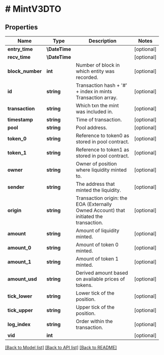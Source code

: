 # # MintV3DTO

## Properties

Name | Type | Description | Notes
------------ | ------------- | ------------- | -------------
**entry_time** | **\DateTime** |  | [optional]
**recv_time** | **\DateTime** |  | [optional]
**block_number** | **int** | Number of block in which entity was recorded. | [optional]
**id** | **string** | Transaction hash + &#39;#&#39; + index in mints Transaction array. | [optional]
**transaction** | **string** | Which txn the mint was included in. | [optional]
**timestamp** | **string** | Time of transaction. | [optional]
**pool** | **string** | Pool address. | [optional]
**token_0** | **string** | Reference to token0 as stored in pool contract. | [optional]
**token_1** | **string** | Reference to token1 as stored in pool contract. | [optional]
**owner** | **string** | Owner of position where liquidity minted to. | [optional]
**sender** | **string** | The address that minted the liquidity. | [optional]
**origin** | **string** | Transaction origin: the EOA (Externally Owned Account) that initiated the transaction. | [optional]
**amount** | **string** | Amount of liquidity minted. | [optional]
**amount_0** | **string** | Amount of token 0 minted. | [optional]
**amount_1** | **string** | Amount of token 1 minted. | [optional]
**amount_usd** | **string** | Derived amount based on available prices of tokens. | [optional]
**tick_lower** | **string** | Lower tick of the position. | [optional]
**tick_upper** | **string** | Upper tick of the position. | [optional]
**log_index** | **string** | Order within the transaction. | [optional]
**vid** | **int** |  | [optional]

[[Back to Model list]](../../README.md#models) [[Back to API list]](../../README.md#endpoints) [[Back to README]](../../README.md)
